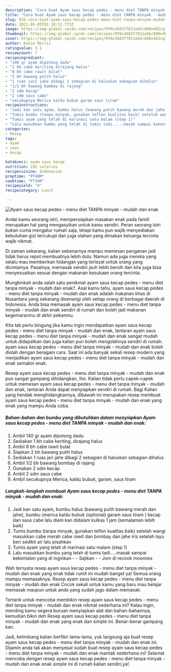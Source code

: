 ```yaml
---
description: "Cara buat Ayam saus kecap pedes - menu diet TANPA minyak - mudah dan enak yang nikmat dan Mudah Dibuat"
title: "Cara buat Ayam saus kecap pedes - menu diet TANPA minyak - mudah dan enak yang nikmat dan Mudah Dibuat"
slug: 925-cara-buat-ayam-saus-kecap-pedes-menu-diet-tanpa-minyak-mudah-dan-enak-yang-nikmat-dan-mudah-dibuat
date: 2021-05-03T01:18:13.773Z
image: https://img-global.cpcdn.com/recipes/9f6e3683f7811eb6/680x482cq70/ayam-saus-kecap-pedes-menu-diet-tanpa-minyak-mudah-dan-enak-foto-resep-utama.jpg
thumbnail: https://img-global.cpcdn.com/recipes/9f6e3683f7811eb6/680x482cq70/ayam-saus-kecap-pedes-menu-diet-tanpa-minyak-mudah-dan-enak-foto-resep-utama.jpg
cover: https://img-global.cpcdn.com/recipes/9f6e3683f7811eb6/680x482cq70/ayam-saus-kecap-pedes-menu-diet-tanpa-minyak-mudah-dan-enak-foto-resep-utama.jpg
author: Katie Morris
ratingvalue: 3.1
reviewcount: 7
recipeingredient:
- "140 gr ayam dipotong dadu"
- "1 bh cabe keriting dirajang halus"
- "8 bh cabe rawit bulat"
- "2 bh bawang putih halus"
- "1 ruas jari jahe dibagi 2 sebagian di haluskan sebagian dihalus"
- "1/2 bh bawang bombay di rajang"
- "2 sdm kecap"
- "2 sdm saus cabe"
- "secukupnya Merica kaldu bubuk garam saus tiram"
recipeinstructions:
- "Jadi kan satu ayam, bumbu halus (bawang putih bawang merah dan jahe), bumbu (merica kaldu bubuk (optional) garam saus tiram ) kecap dan saus cabe lalu diam kan didalam kulkas 1 jam (semalaman lebih baik)"
- "Tumis bumbu (tanpa minyak, gunakan teflon kualitas baik) setelah wangi masukkan cabe merah cabe rawit dan bombay dan jahe iris setelah layu beri sedikit air lalu pisahkan"
- "Tumis ayam yang telah di marinasi satu malam (step 1)"
- "Lalu masukkan bumbu yang telah di tumis tadi.....masak sampai kekentalan yang di inginkan  Sajikan   Jom di recook moomies"
categories:
- Resep
tags:
- ayam
- saus
- kecap

katakunci: ayam saus kecap 
nutrition: 192 calories
recipecuisine: Indonesian
preptime: "PT40M"
cooktime: "PT34M"
recipeyield: "4"
recipecategory: Lunch

---
```



![Ayam saus kecap pedes - menu diet TANPA minyak - mudah dan enak](https://img-global.cpcdn.com/recipes/9f6e3683f7811eb6/680x482cq70/ayam-saus-kecap-pedes-menu-diet-tanpa-minyak-mudah-dan-enak-foto-resep-utama.jpg)

Andai kamu seorang istri, mempersiapkan masakan enak pada famili merupakan hal yang mengasyikan untuk kamu sendiri. Peran seorang istri bukan cuma mengatur rumah saja, tetapi kamu pun wajib menyediakan kebutuhan gizi tercukupi dan juga olahan yang dimakan keluarga tercinta wajib nikmat.

Di zaman  sekarang, kalian sebenarnya mampu memesan panganan jadi tidak harus repot membuatnya lebih dulu. Namun ada juga mereka yang selalu mau memberikan hidangan yang terlezat untuk orang yang dicintainya. Pasalnya, memasak sendiri jauh lebih bersih dan kita juga bisa menyesuaikan sesuai dengan makanan kesukaan orang tercinta. 



Mungkinkah anda salah satu penikmat ayam saus kecap pedes - menu diet tanpa minyak - mudah dan enak?. Asal kamu tahu, ayam saus kecap pedes - menu diet tanpa minyak - mudah dan enak adalah makanan khas di Nusantara yang sekarang disenangi oleh setiap orang di berbagai daerah di Indonesia. Anda bisa memasak ayam saus kecap pedes - menu diet tanpa minyak - mudah dan enak sendiri di rumah dan boleh jadi makanan kegemaranmu di akhir pekanmu.

Kita tak perlu bingung jika kamu ingin mendapatkan ayam saus kecap pedes - menu diet tanpa minyak - mudah dan enak, lantaran ayam saus kecap pedes - menu diet tanpa minyak - mudah dan enak sangat mudah untuk didapatkan dan juga kalian pun boleh mengolahnya sendiri di rumah. ayam saus kecap pedes - menu diet tanpa minyak - mudah dan enak boleh diolah dengan beragam cara. Saat ini ada banyak sekali resep modern yang menjadikan ayam saus kecap pedes - menu diet tanpa minyak - mudah dan enak semakin enak.

Resep ayam saus kecap pedes - menu diet tanpa minyak - mudah dan enak pun sangat gampang dihidangkan, lho. Kalian tidak perlu capek-capek untuk memesan ayam saus kecap pedes - menu diet tanpa minyak - mudah dan enak, lantaran Anda dapat menyiapkan sendiri di rumah. Bagi Kalian yang hendak menghidangkannya, dibawah ini merupakan resep membuat ayam saus kecap pedes - menu diet tanpa minyak - mudah dan enak yang enak yang mampu Anda coba.

<!--inarticleads1-->

##### Bahan-bahan dan bumbu yang dibutuhkan dalam menyiapkan Ayam saus kecap pedes - menu diet TANPA minyak - mudah dan enak:

1. Ambil 140 gr ayam dipotong dadu
1. Sediakan 1 bh cabe keriting, dirajang halus
1. Ambil 8 bh cabe rawit bulat
1. Siapkan 2 bh bawang putih halus
1. Sediakan 1 ruas jari jahe dibagi 2 sebagian di haluskan sebagian dihalus
1. Ambil 1/2 bh bawang bombay di rajang
1. Gunakan 2 sdm kecap
1. Ambil 2 sdm saus cabe
1. Ambil secukupnya Merica, kaldu bubuk, garam, saus tiram




<!--inarticleads2-->

##### Langkah-langkah membuat Ayam saus kecap pedes - menu diet TANPA minyak - mudah dan enak:

1. Jadi kan satu ayam, bumbu halus (bawang putih bawang merah dan jahe), bumbu (merica kaldu bubuk (optional) garam saus tiram ) kecap dan saus cabe lalu diam kan didalam kulkas 1 jam (semalaman lebih baik)
1. Tumis bumbu (tanpa minyak, gunakan teflon kualitas baik) setelah wangi masukkan cabe merah cabe rawit dan bombay dan jahe iris setelah layu beri sedikit air lalu pisahkan
1. Tumis ayam yang telah di marinasi satu malam (step 1)
1. Lalu masukkan bumbu yang telah di tumis tadi.....masak sampai kekentalan yang di inginkan -  - Sajikan  -  - Jom di recook moomies




Wah ternyata resep ayam saus kecap pedes - menu diet tanpa minyak - mudah dan enak yang enak tidak rumit ini mudah banget ya! Semua orang mampu memasaknya. Resep ayam saus kecap pedes - menu diet tanpa minyak - mudah dan enak Cocok sekali untuk kamu yang baru mau belajar memasak maupun untuk anda yang sudah jago dalam memasak.

Tertarik untuk mencoba membikin resep ayam saus kecap pedes - menu diet tanpa minyak - mudah dan enak nikmat sederhana ini? Kalau ingin, mending kamu segera buruan menyiapkan alat dan bahan-bahannya, kemudian bikin deh Resep ayam saus kecap pedes - menu diet tanpa minyak - mudah dan enak yang enak dan simple ini. Benar-benar gampang kan. 

Jadi, ketimbang kalian berfikir lama-lama, yuk langsung aja buat resep ayam saus kecap pedes - menu diet tanpa minyak - mudah dan enak ini. Dijamin anda tak akan menyesal sudah buat resep ayam saus kecap pedes - menu diet tanpa minyak - mudah dan enak mantab sederhana ini! Selamat mencoba dengan resep ayam saus kecap pedes - menu diet tanpa minyak - mudah dan enak enak simple ini di rumah kalian sendiri,ya!.

